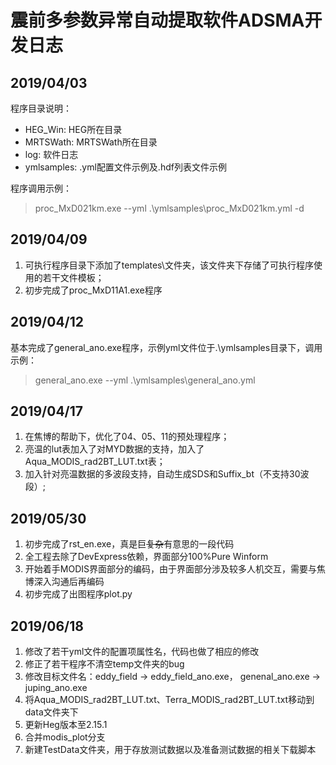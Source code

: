 # 震前多参数异常自动提取软件ADSMA开发日志

## 2019/04/03

程序目录说明：

* HEG_Win\: HEG所在目录
* MRTSWath\: MRTSWath所在目录
* log\: 软件日志
* ymlsamples\: .yml配置文件示例及.hdf列表文件示例

程序调用示例：
> proc_MxD021km.exe --yml .\ymlsamples\proc_MxD021km.yml -d


## 2019/04/09

1. 可执行程序目录下添加了templates\文件夹，该文件夹下存储了可执行程序使用的若干文件模板；
2. 初步完成了proc_MxD11A1.exe程序

## 2019/04/12

基本完成了general_ano.exe程序，示例yml文件位于.\ymlsamples目录下，调用示例：

> general_ano.exe --yml .\ymlsamples\general_ano.yml

## 2019/04/17

1. 在焦博的帮助下，优化了04、05、11的预处理程序；
2. 亮温的lut表加入了对MYD数据的支持，加入了Aqua_MODIS_rad2BT_LUT.txt表；
3. 加入针对亮温数据的多波段支持，自动生成SDS和Suffix_bt（不支持30波段）;

## 2019/05/30

1. 初步完成了rst_en.exe，真是巨~~复杂~~有意思的一段代码
2. 全工程去除了DevExpress依赖，界面部分100%Pure Winform
3. 开始着手MODIS界面部分的编码，由于界面部分涉及较多人机交互，需要与焦博深入沟通后再编码
4. 初步完成了出图程序plot.py

## 2019/06/18

1. 修改了若干yml文件的配置项属性名，代码也做了相应的修改
2. 修正了若干程序不清空temp文件夹的bug
3. 修改目标文件名：eddy_field -> eddy_field_ano.exe， genenal_ano.exe -> juping_ano.exe
4. 将Aqua_MODIS_rad2BT_LUT.txt、Terra_MODIS_rad2BT_LUT.txt移动到data文件夹下
5. 更新Heg版本至2.15.1
6. 合并modis_plot分支
7. 新建TestData文件夹，用于存放测试数据以及准备测试数据的相关下载脚本

